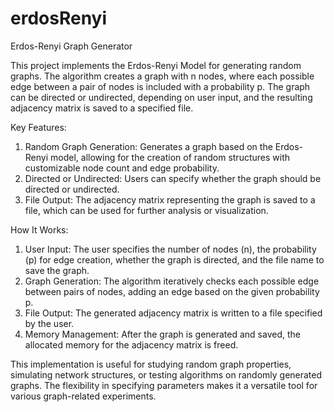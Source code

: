 # erdosRenyi
Erdos-Renyi Graph Generator

This project implements the Erdos-Renyi Model for generating random graphs. The algorithm creates a graph with n nodes, where each possible edge between a pair of nodes is included with a probability p. The graph can be directed or undirected, depending on user input, and the resulting adjacency matrix is saved to a specified file.

Key Features:
1. Random Graph Generation: Generates a graph based on the Erdos-Renyi model, allowing for the creation of random structures with customizable node count and edge probability.
2. Directed or Undirected: Users can specify whether the graph should be directed or undirected.
3. File Output: The adjacency matrix representing the graph is saved to a file, which can be used for further analysis or visualization.

How It Works:
1. User Input: The user specifies the number of nodes (n), the probability (p) for edge creation, whether the graph is directed, and the file name to save the graph.
2. Graph Generation: The algorithm iteratively checks each possible edge between pairs of nodes, adding an edge based on the given probability p.
3. File Output: The generated adjacency matrix is written to a file specified by the user.
4. Memory Management: After the graph is generated and saved, the allocated memory for the adjacency matrix is freed.

This implementation is useful for studying random graph properties, simulating network structures, or testing algorithms on randomly generated graphs. The flexibility in specifying parameters makes it a versatile tool for various graph-related experiments.
